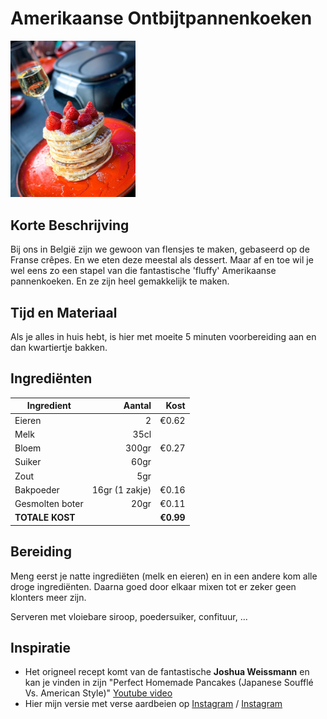 # Amerikaanse Ontbijtpannenkoeken

<img src="/Assets/Pictures/fluffypancakes.png" width="200">

## Korte Beschrijving
Bij ons in België zijn we gewoon van flensjes te maken, gebaseerd op de Franse crêpes. En we eten deze meestal als dessert. Maar af en toe wil je wel eens zo een stapel van die fantastische 'fluffy' Amerikaanse pannenkoeken. En ze zijn heel gemakkelijk te maken. 

## Tijd en Materiaal
Als je alles in huis hebt, is hier met moeite 5 minuten voorbereiding aan en dan kwartiertje bakken.

## Ingrediënten
| Ingredient | Aantal | Kost |
|----------|-------------:|---------:|
| Eieren | 2 | €0.62 |
| Melk | 35cl | |
| Bloem | 300gr | €0.27 |
| Suiker | 60gr | |
| Zout | 5gr | |
| Bakpoeder | 16gr (1 zakje) | €0.16 |
| Gesmolten boter | 20gr | €0.11 |
| **TOTALE KOST** | | **€0.99** |

## Bereiding
Meng eerst je natte ingrediëten (melk en eieren) en in een andere kom alle droge ingrediënten. Daarna goed door elkaar mixen tot er zeker geen klonters meer zijn.

Serveren met vloiebare siroop, poedersuiker, confituur, ... 

## Inspiratie
* Het origneel recept komt van de fantastische **Joshua Weissmann** en kan je vinden in zijn "Perfect Homemade Pancakes (Japanese Soufflé Vs. American Style)" [Youtube video](https://www.youtube.com/watch?v=GLdl71cZXmY/)
* Hier mijn versie met verse aardbeien op [Instagram](https://www.instagram.com/p/CJghHpppmO_05hN05GufqgMCY81v1wnH0oBpRQ0/) / <a href="[http://example.com/](https://www.instagram.com/p/CJghHpppmO_05hN05GufqgMCY81v1wnH0oBpRQ0/)https://www.instagram.com/p/CJghHpppmO_05hN05GufqgMCY81v1wnH0oBpRQ0/" target="_blank">Instagram</a>
